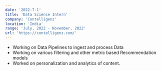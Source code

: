 ```yaml
---
date: '2022-7-1'
title: 'Data Science Intern'
company: 'Contelligenz'
location: 'India'
range: 'July, 2022 - November, 2022'
url: 'https://contelligenz.com/'
---
```


- Working on Data Pipelines to ingest and process Data
- Working on various filtering and other metric based Recommendation models
- Worked on personalization and analytics of content.
